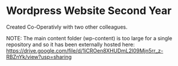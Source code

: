 # Wordpress Website Second Year

Created Co-Operativly with two other colleagues.

NOTE: The main content folder (wp-content) is too large for a single repository and so it has been externally hosted here: https://drive.google.com/file/d/1iCROen8XHUDmL2l09Mjn5rr_z-RBZnYk/view?usp=sharing